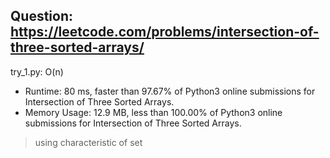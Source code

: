 Question: https://leetcode.com/problems/intersection-of-three-sorted-arrays/
---

try_1.py: O(n)
* Runtime: 80 ms, faster than 97.67% of Python3 online submissions for Intersection of Three Sorted Arrays.
* Memory Usage: 12.9 MB, less than 100.00% of Python3 online submissions for Intersection of Three Sorted Arrays.

> using characteristic of set
